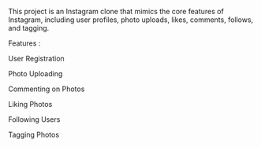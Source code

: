This project is an Instagram clone that mimics the core features of Instagram, including user profiles, photo uploads, likes, comments, follows, and tagging.

Features :

  User Registration
  
  Photo Uploading
  
  Commenting on Photos
  
  Liking Photos
  
  Following Users
  
  Tagging Photos
